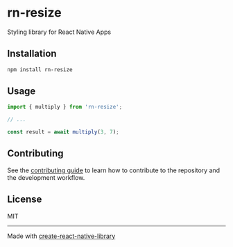 # rn-resize

Styling library for React Native Apps

## Installation

```sh
npm install rn-resize
```

## Usage

```js
import { multiply } from 'rn-resize';

// ...

const result = await multiply(3, 7);
```

## Contributing

See the [contributing guide](CONTRIBUTING.md) to learn how to contribute to the repository and the development workflow.

## License

MIT

---

Made with [create-react-native-library](https://github.com/callstack/react-native-builder-bob)
